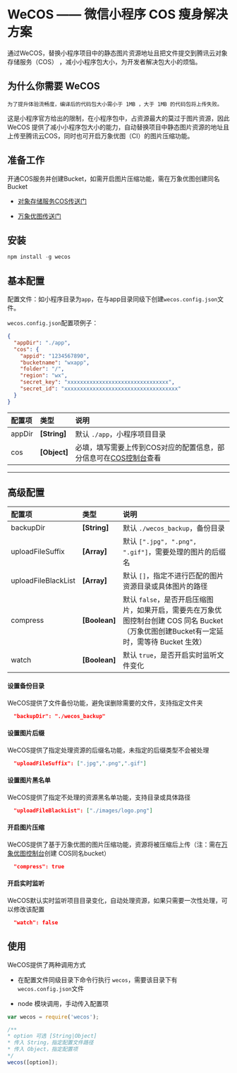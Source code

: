# WeCOS —— 微信小程序 COS 瘦身解决方案

通过WeCOS，替换小程序项目中的静态图片资源地址且把文件提交到腾讯云对象存储服务（COS） ，减小小程序包大小，为开发者解决包大小的烦恼。

## 为什么你需要 WeCOS

    为了提升体验流畅度，编译后的代码包大小需小于 1MB ，大于 1MB 的代码包将上传失败。

这是小程序官方给出的限制，在小程序包中，占资源最大的莫过于图片资源，因此 WeCOS 提供了减小小程序包大小的能力，自动替换项目中静态图片资源的地址且上传至腾讯云COS，同时也可开启万象优图（CI）的图片压缩功能。

## 准备工作

开通COS服务并创建Bucket，如需开启图片压缩功能，需在万象优图创建同名Bucket

* [对象存储服务COS传送门](https://www.qcloud.com/product/cos)  

* [万象优图传送门](https://www.qcloud.com/product/ci)

## 安装

```js
npm install -g wecos
```

## 基本配置

配置文件：如小程序目录为`app`，在与app目录同级下创建`wecos.config.json`文件。

`wecos.config.json`配置项例子：
```json
{
  "appDir": "./app",
  "cos": {
    "appid": "1234567890",
    "bucketname": "wxapp",
    "folder": "/",
    "region": "wx",
    "secret_key": "xxxxxxxxxxxxxxxxxxxxxxxxxxxxxxxx",
    "secret_id": "xxxxxxxxxxxxxxxxxxxxxxxxxxxxxxxxxxxx"
  }
}
```

| 配置项 | 类型 | 说明 |
|:-- |:-- |:-- |
| appDir | **[String]** | 默认 `./app`，小程序项目目录 |
| cos | **[Object]** | 必填，填写需要上传到COS对应的配置信息，部分信息可在[COS控制台](https://console.qcloud.com/cos4/secret)查看 |

---

## 高级配置

| 配置项 | 类型 | 说明 |
|:-- |:-- |:-- |
| backupDir | **[String]** | 默认 `./wecos_backup`，备份目录 |
| uploadFileSuffix | **[Array]** | 默认 `[".jpg", ".png", ".gif"]`，需要处理的图片的后缀名 |
| uploadFileBlackList | **[Array]** | 默认 `[]`，指定不进行匹配的图片资源目录或具体图片的路径 |
| compress | **[Boolean]** | 默认 `false`，是否开启压缩图片，如果开启，需要先在万象优图控制台创建 COS 同名 Bucket（万象优图创建Bucket有一定延时，需等待 Bucket 生效） |
| watch | **[Boolean]** | 默认 `true`，是否开启实时监听文件变化 |

#### 设置备份目录

WeCOS提供了文件备份功能，避免误删除需要的文件，支持指定文件夹
```json
  "backupDir": "./wecos_backup"
```

#### 设置图片后缀

WeCOS提供了指定处理资源的后缀名功能，未指定的后缀类型不会被处理
```json
  "uploadFileSuffix": [".jpg",".png",".gif"]
```

#### 设置图片黑名单

WeCOS提供了指定不处理的资源黑名单功能，支持目录或具体路径
```json
  "uploadFileBlackList": ["./images/logo.png"]
```

#### 开启图片压缩

WeCOS提供了基于万象优图的图片压缩功能，资源将被压缩后上传（注：需在[万象优图控制台](https://console.qcloud.com/ci)创建 COS同名bucket）
```json
  "compress": true
```

#### 开启实时监听

WeCOS默认实时监听项目目录变化，自动处理资源，如果只需要一次性处理，可以修改该配置
```json
  "watch": false
```

## 使用

WeCOS提供了两种调用方式

* 在配置文件同级目录下命令行执行 `wecos`，需要该目录下有`wecos.config.json`文件

* node 模块调用，手动传入配置项
```js
var wecos = require('wecos');

/**
* option 可选 [String|Object]
* 传入 String，指定配置文件路径
* 传入 Object，指定配置项
*/
wecos([option]);
```